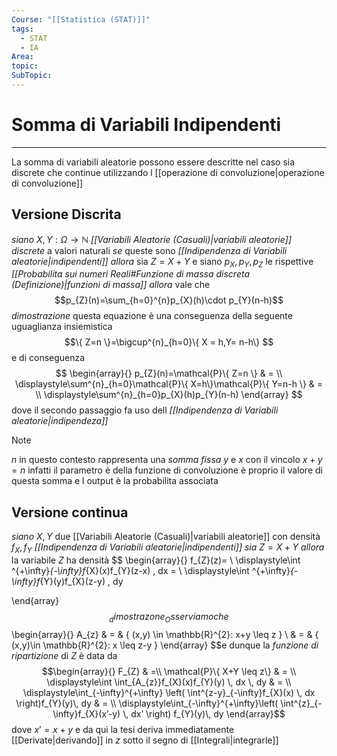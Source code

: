 ```yaml
---
Course: "[[Statistica (STAT)]]"
tags:
  - STAT
  - IA
Area: 
topic: 
SubTopic:
---
```

# Somma di Variabili Indipendenti
---
La somma di variabili aleatorie possono essere descritte nel caso sia discrete che continue utilizzando l [[operazione di convoluzione|operazione di convoluzione]] 


## Versione Discrita
_siano_  $X,Y:\Omega \rightarrow \mathbb{N}$  _[[Variabili Aleatorie (Casuali)|variabili aleatorie]] discrete_ a valori naturali 
_se_ queste sono _[[Indipendenza di Variabili aleatorie|indipendenti]]_ 
_allora_ sia $Z=X+Y$ e siano $p_{X},p_{Y},p_{Z}$ le rispettive _[[Probabilita sui numeri Reali#Funzione di massa discreta (Definizione)|funzioni di massa]]_
_allora_ vale che $$p_{Z}(n)=\sum_{h=0}^{n}p_{X}(h)\cdot p_{Y}(n-h)$$ 
_dimostrazione_
	questa equazione è una conseguenza della seguente uguaglianza insiemistica$$\{ Z=n \}=\bigcup^{n}_{h=0}\{ X = h,Y= n-h\} $$e di conseguenza $$
	\begin{array}{}
    p_{Z}(n)=\mathcal{P}\{ Z=n \} & = \\
\displaystyle\sum^{n}_{h=0}\mathcal{P}\{ X=h\}\mathcal{P}\{ Y=n-h \}  & = \\
\displaystyle\sum^{n}_{h=0}p_{X}(h)p_{Y}(n-h)
\end{array}
$$
dove il secondo passaggio fa uso dell _[[Indipendenza di Variabili aleatorie|indipendeza]]_

>[!note]
>$n$ in questo contesto rappresenta una _somma fissa_ $y$ e $x$ con il vincolo $x+y=n$ infatti il parametro è della funzione di convoluzione è proprio il valore di questa somma e l output è la probabilita associata 



## Versione continua
_siano_ $X,Y$ due [[Variabili Aleatorie (Casuali)|variabili aleatorie]] con densità $f_{X},f_{Y}$ _[[Indipendenza di Variabili aleatorie|indipendenti]]_ 
_sia_ $Z=X+Y$ 
_allora_ la variabile $Z$ ha densità $$
\begin{array}{}
f_{Z}(z)= \\
\displaystyle\int ^{+\infty}_{-\infty}f_{X}(x)f_{Y}(z-x) \, dx = \\
\displaystyle\int ^{+\infty}_{-\infty}f_{Y}(y)f_{X}(z-y) \, dy 

\end{array}
$$
_dimostrazone_
	Osserviamo che $$
	\begin{array}{}
	A_{z} & = & \{ (x,y) \in  \mathbb{R}^{2}: x+y \leq z \} \\
 & = &  \{ (x,y)\in  \mathbb{R}^{2}: x \leq z-y \}
   \end{array}
	$$e dunque la _funzione di ripartizione_ di $Z$ è data da $$\begin{array}{}
F_{Z}  & =\\  \mathcal{P}\{ X+Y \leq z\}  & = \\  
\displaystyle\int \int_{A_{z}}f_{X}(x)f_{Y}(y)  \, dx  \, dy  & = \\  
\displaystyle\int_{-\infty}^{+\infty}  \left( \int^{z-y}_{-\infty}f_{X}(x)  \, dx  \right)f_{Y}(y)\, dy  & = \\  
\displaystyle\int_{-\infty}^{+\infty}\left( \int^{z}_{-\infty}f_{X}(x’-y)  \, dx’  \right)  f_{Y}(y)\, dy 
\end{array}$$
dove $x’=x+y$ e da qui la tesi deriva immediatamente [[Derivate|derivando]] in $z$ sotto il segno di [[Integrali|integrarle]] 